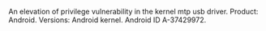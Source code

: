 An elevation of privilege vulnerability in the kernel mtp usb driver. Product: Android. Versions: Android kernel. Android ID A-37429972.